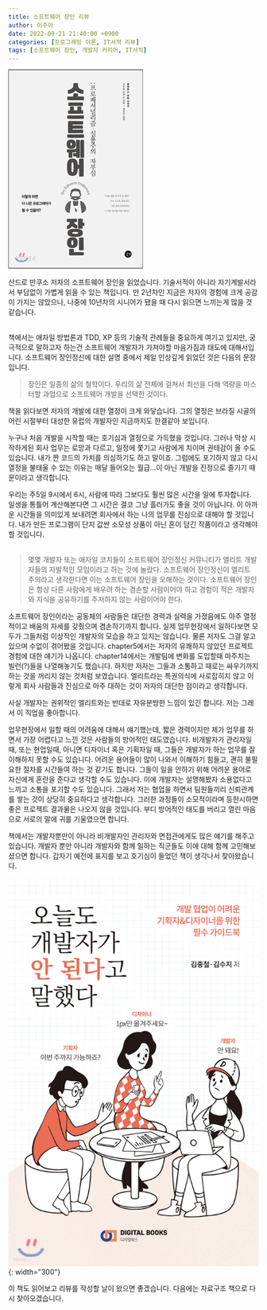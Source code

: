 ```yaml
---
title: 소프트웨어 장인 리뷰
author: 이주아
date: 2022-09-21 21:46:00 +0900
categories: [프로그래밍 이론, IT서적 리뷰]
tags: [소프트웨어 장인, 개발자 커리어, IT서적]
---
```


![Desktop View](/assets/img/20220919/1.jpeg)

산드로 만쿠소 저자의 소프트웨어 장인을 읽었습니다. 기술서적이 아니라 자기계발서라서 부담없이 가볍게 읽을 수 있는 책입니다. 만 2년차인 지금은 저자의 경험에 크게 공감이 가지는 않았으나, 나중에 10년차의 시니어가 됐을 때 다시 읽으면 느끼는게 많을 것 같습니다. 
<br>
<br>

책에서는 애자일 방법론과 TDD, XP 등의 기술적 관례들을 중요하게 여기고 있지만, 궁극적으로 말하고자 하는건 소프트웨어 개발자가 가져야할 마음가짐과 태도에 대해서입니다. 소프트웨어 장인정신에 대한 설명 중에서 제일 인상깊게 읽었던 것은 다음의 문장입니다.

> 장인은 일종의 삶의 철학이다. 우리의 삶 전체에 걸쳐서 최선을 다해 역량을 마스터할 과업으로 소프트웨어 개발을 선택한 것이다.


책을 읽다보면 저자의 개발에 대한 열정이 크게 와닿습니다. 그의 열정은 브라질 시골의 어린 시절부터 대성한 유럽의 개발자인 지금까지도 한결같아 보입니다. 

누구나 처음 개발을 시작할 때는 호기심과 열정으로 가득했을 것입니다. 그러나 막상 시작하게된 회사 업무는 로망과 다르고, 일정에 쫓기고 사람에게 치이며 권태감이 올 수도 있습니다. 내가 짠 코드의 가치를 의심하기도 하고 말이죠. 그럼에도 포기하지 않고 다시 열정을 불태울 수 있는 이유는 매달 들어오는 월급...이 아닌 개발을 진정으로 즐기기 때문이라고 생각합니다.

 우리는 주5일 9시에서 6시, 사람에 따라 그보다도 훨씬 많은 시간을 일에 투자합니다. 일생을 통틀어 계산해본다면 그 시간은 결코 그냥 흘러가도 좋을 것이 아닙니다. 이 아까운 시간들을 의미있게 보내려면 회사에서 하는 나의 업무를 진심으로 대해야 할 것입니다. 내가 만든 프로그램이 단지 값싼 소모성 상품이 아닌 혼이 담긴 작품이라고 생각해야 할 것입니다.
<br>
<br>

> 몇몇 개발자 또는 애자일 코치들이 소프트웨어 장인정신 커뮤니티가 엘리트 개발자들의 자발적인 모임이라고 하는 것에 놀랐다. 소프트웨어 장인정신이 엘리트 주의라고 생각한다면 이는 소프트웨어 장인을 오해하는 것이다. 소프트웨어 장인은 항상 다른 사람에게 배우려 하는 겸손할 사람이어야 하고 경험이 적은 개발자와 지식을 공유하기를 주저하지 않는 사람이어야 한다.
 
소프트웨어 장인이라는 공동체의 사람들은 대단한 경력과 실력을 가졌음에도 아주 열정적이고 배움의 자세를 갖췄으며 겸손하기까지 합니다. 실제 업무현장에서 일하다보면 모두가 그들처럼 이상적인 개발자의 모습을 하고 있지는 않습니다. 물론 저자도 그걸 알고 있으며 수없이 겪어봤을 것입니다. chapter5에서는 저자의 유쾌하지 않았던 프로젝트경험에 대한 얘기가 나옵니다. chapter14에서는 개발팀에 변화를 도입할때 마주치는 빌런(?)들을 나열해놓기도 했습니다. 하지만 저자는 그들과 소통하고 때로는 싸우기까지 하는 것을 꺼리지 않는 것처럼 보였습니다. 엘리트라는 특권의식에 사로잡히지 않고 이렇게 회사 사람들과 진심으로 마주 대하는 것이 저자의 대단한 점이라고 생각합니다.

사실 개발자는 권위적인 엘리트와는 반대로 자유분방한 느낌이 있긴 합니다. 저는 그래서 이 직업을 좋아합니다.

업무현장에서 일할 때의 어려움에 대해서 얘기했는데, 짧은 경력이지만 제가 업무를 하면서 가장 어렵다고 느낀 것은 사람들의 방어적인 태도였습니다. 비개발자가 관리자일 때, 또는 현업일때, 아니면 디자이너 혹은 기획자일 때, 그들은 개발자가 하는 업무를 잘 이해하지 못할 수도 있습니다. 어려운 용어들이 많이 나와서 이해하기 힘들고, 괜히 불필요한 절차를 시간들여 하는 것 같기도 합니다. 그들이 일을 안하기 위해 어려운 용어로 자신에게 혼란을 준다고 생각할 수도 있습니다. 이에 개발자는 설명해봤자 소용없다고 느끼고 소통을 포기할 수도 있습니다. 그래서 저는 협업을 하면서 팀원들끼리 신뢰관계를 쌓는 것이 상당히 중요하다고 생각합니다. 그러한 과정들이 소모적이라며 등한시하면 좋은 프로젝트 결과물은 나오지 않을 것입니다. 부디 방어적인 태도를 버리고 열린 마음으로 서로의 말에 귀를 기울였으면 합니다.

책에서는 개발자뿐만이 아니라 비개발자인 관리자와 면접관에게도 많은 얘기를 해주고 있습니다. 개발자 뿐만 아니라 개발자와 함께 일하는 직군들도 이에 대해 함께 고민해보셨으면 합니다. 갑자기 예전에 표지를 보고 호기심이 들었던 책이 생각나서 찾아왔습니다.

![Desktop View](/assets/img/20220919/2.jpeg){: width="300"}

이 책도 읽어보고 리뷰를 작성할 날이 왔으면 좋겠습니다. 다음에는 자료구조 책으로 다시 찾아오겠습니다.